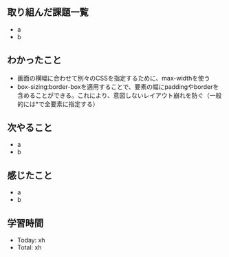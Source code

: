 ## 取り組んだ課題一覧
- a
- b
## わかったこと
- 画面の横幅に合わせて別々のCSSを指定するために、max-widthを使う
- box-sizing:border-boxを適用することで、要素の幅にpaddingやborderを含めることができる。これにより、意図しないレイアウト崩れを防ぐ（一般的には*で全要素に指定する）
## 次やること
- a
- b
## 感じたこと
- a
- b
## 学習時間
- Today: xh
- Total: xh
